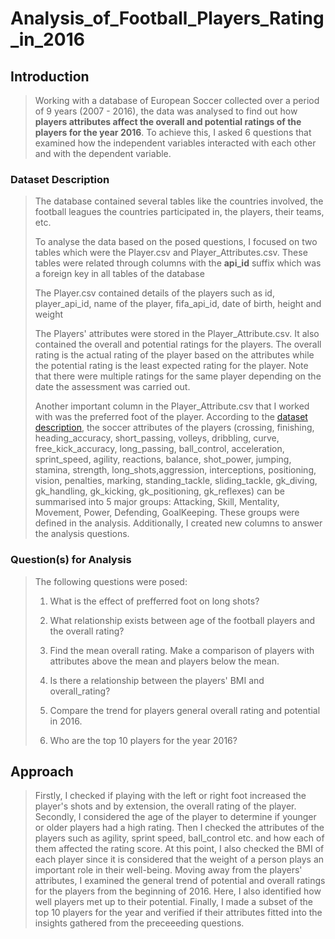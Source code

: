 # Analysis_of_Football_Players_Rating_in_2016

## Introduction
> Working with a database of European Soccer collected over a period of 9 years (2007 - 2016), the data was analysed to find out how **players attributes affect the overall and potential ratings of the players for the year 2016**. To achieve this, I asked 6 questions that examined how the independent variables interacted with each other and with the dependent variable. 

### Dataset Description
>The database contained several tables like the countries involved, the football leagues the countries participated in, the players, their teams, etc. 
>
>To analyse the data based on the posed questions, I focused on two tables which were the Player.csv and Player_Attributes.csv. These tables were related through columns with the **api_id** suffix which was a foreign key in all tables of the database
>
>The Player.csv contained details of the players such as id, player_api_id, name of the player, fifa_api_id, date of birth, height and weight
>
>The Players' attributes were stored in the Player_Attribute.csv. It also contained the overall and potential ratings for the players. The overall rating is the actual rating of the player based on the attributes while the potential rating is the least expected rating for the player. Note that there were multiple ratings for the same player depending on the date the assessment was carried out.
>
>Another important column in the Player_Attribute.csv that I worked with was the preferred foot of the player. According to the [dataset description](https://sofifa.com/players), the soccer attributes of the players (crossing, finishing, heading_accuracy, short_passing, volleys, dribbling, curve, free_kick_accuracy, long_passing, ball_control, acceleration, sprint_speed, agility, reactions, balance, shot_power, jumping, stamina, strength, long_shots,aggression, interceptions, positioning, vision, penalties, marking, standing_tackle, sliding_tackle, gk_diving, gk_handling, gk_kicking, gk_positioning, gk_reflexes) can be summarised into 5 major groups: Attacking, Skill, Mentality, Movement, Power, Defending, GoalKeeping. These groups were defined in the analysis. Additionally, I created new columns to answer the analysis questions.


### Question(s) for Analysis
>The following questions were posed:
>
>1. What is the effect of prefferred foot on long shots?
>
>2. What relationship exists between age of the football players and the overall rating? 
>
>3. Find the mean overall rating. Make a comparison of players with attributes above the mean and players below the mean.
>
>4. Is there a relationship between the players' BMI and overall_rating? 
>
>5. Compare the trend for players general overall rating and potential in 2016. 
>
>6. Who are the top 10 players for the year 2016?

## Approach
> Firstly, I checked if playing with the left or right foot increased the player's shots and by extension, the overall rating of the player. Secondly, I considered the age of the player to determine if younger or older players had a high rating. Then I checked the attributes of the players such as agility, sprint speed, ball_control etc. and how each of them affected the rating score. At this point, I also checked the BMI of each player since it is considered that the weight of a person plays an important role in their well-being. Moving away from the players' attributes, I examined the general trend of potential and overall ratings for the players from the beginning of 2016. Here, I also identified how well players met up to their potential. Finally, I made a subset of the top 10 players for the year and verified if their attributes fitted into the insights gathered from the preceeeding questions.  
>

